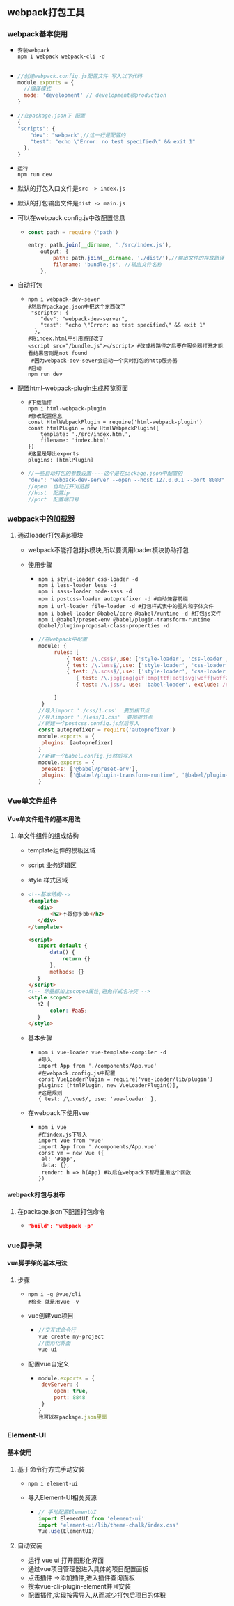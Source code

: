## webpack打包工具

### webpack基本使用

- ```shell
  安装webpack
  npm i webpack webpack-cli -d 
  
  
  ```

- ```javascript
  //创建webpack.config.js配置文件 写入以下代码
  module.exports = {
  	//编译模式
  	mode: 'development' // development和production
  }
  ```

- ```javascript
  //在package.json下 配置
  {
  "scripts": {
      "dev": "webpack",//这一行是配置的
      "test": "echo \"Error: no test specified\" && exit 1"
    },
  }
  ```

- ```shell
  运行
  npm run dev
  ```

- 默认的打包入口文件是`src -> index.js`

- 默认的打包输出文件是`dist -> main.js`

- 可以在webpack.config.js中改配置信息

  - ```javascript
    const path = require ('path')
    
    entry: path.join(__dirname, './src/index.js'),
    	output: {
    		path: path.join(__dirname, './dist/'),//输出文件的存放路径
    		filename: 'bundle.js', //输出文件名称
    	},
    ```

- 自动打包

  - ```shell
    npm i webpack-dev-sever
    #然后在package.json中把这个东西改了
     "scripts": {
        "dev": "webpack-dev-server",
        "test": "echo \"Error: no test specified\" && exit 1"
      },
    #将index.html中引用路径改了
    <script src="/bundle.js"></script> #改成根路径之后要在服务器打开才能看结果否则是not found
     #因为webpack-dev-sever会启动一个实时打包的http服务器
    #启动
    npm run dev 
    
    ```

- 配置html-webpack-plugin生成预览页面

  - ```shell
    #下载插件
    npm i html-webpack-plugin
    #修改配置信息
    const HtmlWebpackPlugin = require('html-webpack-plugin')
    const htmlPlugin = new HtmlWebpackPlugin({
    	template: './src/index.html',
    	filename: 'index.html'
    })
    #这里是导出exports
    plugins: [htmlPlugin]
    
    ```

  - ```javascript
    //一些自动打包的参数设置----这个是在package.json中配置的
    "dev": "webpack-dev-server --open --host 127.0.0.1 --port 8080"
    //open  自动打开浏览器
    //host  配置ip
    //port  配置端口号
    
    ```

### webpack中的加载器

1. 通过loader打包非js模块

   - webpack不能打包非js模块,所以要调用loader模块协助打包

   - 使用步骤

     - ```shell
       npm i style-loader css-loader -d
       npm i less-loader less -d
       npm i sass-loader node-sass -d
       npm i postcss-loader autoprefixer -d #自动兼容前缀
       npm i url-loader file-loader -d #打包样式表中的图片和字体文件
       npm i babel-loader @babel/core @babel/runtime -d #打包js文件
       npm i @babel/preset-env @babel/plugin-transform-runtime @babel/plugin-proposal-class-properties -d
       ```

     - ```javascript
       //在webpack中配置
       module: {
       		rules: [
       			{ test: /\.css$/,use: ['style-loader', 'css-loader', 'post-loader']}, 
       			{ test: /\.less$/,use: ['style-loader', 'css-loader', 'less-loader']},
       			{ test: /\.scss$/,use: ['style-loader', 'css-loader', 'sass-loader']},
                   { test: /\.jpg|png|gif|bmp|ttf|eot|svg|woff|woff2$/, use: ['url-loader?limit=16940']}, //limit是指小于这个字节的才会被打包成base64文件 使加载更快
                   { test: /\.js$/, use: 'babel-loader', exclude: /node_modules/ }
                   
       		]
       	}
       //导入import './css/1.css'  要加根节点
       //导入import './less/1.css'  要加根节点
       //新建一个postcss.config.js然后写入  
       const autoprefixer = require('autoprefixer')
       module.exports = {
       	plugins: [autoprefixer]
       }
       //新建一个babel.config.js然后写入
       module.exports = {
       	presets: ['@babel/preset-env'],
       	plugins: ['@babel/plugin-transform-runtime', '@babel/plugin-proposal-class-properties'],
       }
       
       ```


### Vue单文件组件

#### Vue单文件组件的基本用法

1. 单文件组件的组成结构

   - template组件的模板区域

   - script    业务逻辑区

   - style      样式区域

   - ```html
     <!--基本结构-->
     <template>
     	<div>
     		<h2>不跟你多bb</h2>
     	</div>
     </template>
     
     <script>
     	export default {
     		data() {
     			return {}
     		},
     		methods: {}
     	}
     </script>
     <!-- 尽量都加上scoped属性,避免样式名冲突 -->
     <style scoped>
     	h2 {
     		color: #aa5;
     	}
     </style>
     
     ```

   - 基本步骤

     - ```shell
       npm i vue-loader vue-template-compiler -d
       #导入
       import App from './components/App.vue'
       #在webpack.config.js中配置
       const VueLoaderPlugin = require('vue-loader/lib/plugin')
       plugins: [htmlPlugin, new VueLoaderPlugin()],
       #这是规则
       { test: /\.vue$/, use: 'vue-loader' },
       ```

   - 在webpack下使用vue

     - ```shell
       npm i vue
       #在index.js下导入
       import Vue from 'vue'
       import App from './components/App.vue'
       const vm = new Vue ({
       	el: '#app',
       	data: {},
       	render: h => h(App) #以后在webpack下都尽量用这个函数
       })
       
       ```

#### webpack打包与发布

1. 在package.json下配置打包命令

   - ```json
     "build": "webpack -p"
     ```

### vue脚手架

#### vue脚手架的基本用法

1. 步骤

   - ```shell
     npm i -g @vue/cli
     #检查 就是用vue -v
     ```

   - vue创建vue项目

     - ```javascript
       //交互式命令行
       vue create my-project
       //图形化界面
       vue ui
       ```

   - 配置vue自定义

     - ```javascript
       module.exports = {
       	devServer: {
       		open: true,
       		port: 8848
       	}
       }
       也可以在package.json里面
       ```

### Element-UI

#### 基本使用

1. 基于命令行方式手动安装

   - ```shell
     npm i element-ui
     ```

   - 导入Element-UI相关资源

     - ```javascript
       // 手动配置ElementUI
       import ElementUI from 'element-ui'
       import 'element-ui/lib/theme-chalk/index.css'
       Vue.use(ElementUI)
       
       ```

2. 自动安装

   - 运行 vue ui 打开图形化界面
   - 通过vue项目管理器进入具体的项目配置面板
   - 点击插件 ->添加插件,进入插件查询面板
   - 搜索vue-cli-plugin-element并且安装
   - 配置插件,实现按需导入,从而减少打包后项目的体积

